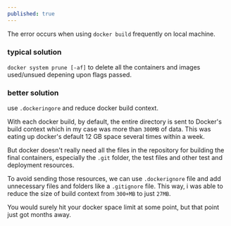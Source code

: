 ```yaml
---
published: true
---
```

The error occurs when using `docker build` frequently on local machine.

### typical solution  

`docker system prune [-af]` to delete all the containers and images used/unsued depening upon flags passed.

### better solution
use `.dockeringore` and reduce docker build context.  

With each docker build, by default, the entire directory is sent to Docker's build context which in my case was more than `300MB` of data. This was eating up docker's default 12 GB space several times within a week.  

But docker doesn't really need all the files in the repository for building the final containers, especially the `.git` folder, the test files and other test and deployment resources.  

To avoid sending those resources, we can use `.dockerignore` file and add unnecessary files and folders like a `.gitignore` file. This way, i was able to reduce the size of build context from `300+MB` to just `27MB`.  

You would surely hit your docker space limit at some point, but that point just got months away.
